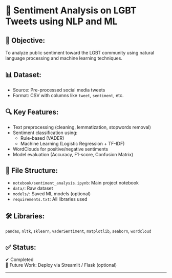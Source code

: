 

# 🌈 Sentiment Analysis on LGBT Tweets using NLP and ML

## 📌 Objective:
To analyze public sentiment toward the LGBT community using natural language processing and machine learning techniques.

## 📊 Dataset:
- Source: Pre-processed social media tweets
- Format: CSV with columns like `tweet`, `sentiment`, etc.

## 🔍 Key Features:
- Text preprocessing (cleaning, lemmatization, stopwords removal)
- Sentiment classification using:
  - Rule-based (VADER)
  - Machine Learning (Logistic Regression + TF-IDF)
- WordClouds for positive/negative sentiments
- Model evaluation (Accuracy, F1-score, Confusion Matrix)

## 📁 File Structure:
- `notebook/sentiment_analysis.ipynb`: Main project notebook
- `data/`: Raw dataset
- `models/`: Saved ML models (optional)
- `requirements.txt`: All libraries used

## 🛠️ Libraries:
`pandas`, `nltk`, `sklearn`, `vaderSentiment`, `matplotlib`, `seaborn`, `wordcloud`

## ✅ Status:
✔ Completed  
📌 Future Work: Deploy via Streamlit / Flask (optional)


---
